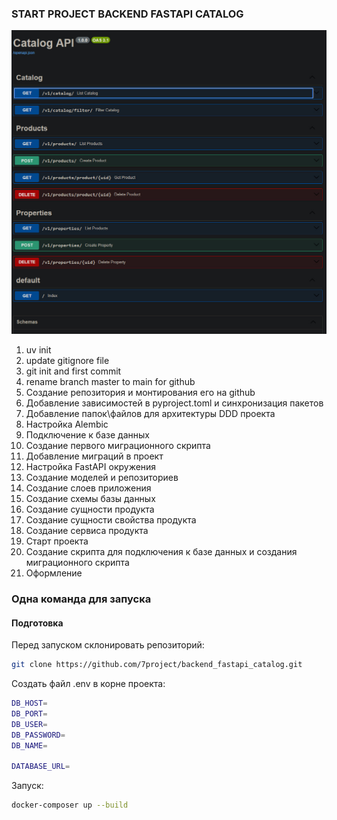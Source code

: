 

### START PROJECT BACKEND FASTAPI CATALOG  

![alt text](Catalog_FastAPI.jpg) 

1. uv init
2. update gitignore file
3. git init and first commit
4. rename branch master to main for github
5. Создание репозитория и монтирования его на github
6. Добавление зависимостей в pyproject.toml и синхронизация пакетов
7. Добавление папок\файлов для архитектуры DDD проекта
8. Настройка Alembic
9. Подключение к базе данных
10. Создание первого миграционного скрипта
11. Добавление миграций в проект
12. Настройка FastAPI окружения
13. Создание моделей и репозиториев
14. Создание слоев приложения
15. Создание схемы базы данных
16. Создание сущности продукта
17. Создание сущности свойства продукта
18. Создание сервиса продукта
19. Старт проекта
20. Создание скрипта для подключения к базе данных и создания миграционного скрипта
21. Оформление

### Одна команда для запуска
#### Подготовка

Перед запуском склонировать репозиторий:

```bash
git clone https://github.com/7project/backend_fastapi_catalog.git
```

Создать файл .env в корне проекта:

```bash
DB_HOST=
DB_PORT=
DB_USER=
DB_PASSWORD=
DB_NAME=

DATABASE_URL=
```

Запуск:

```bash
docker-composer up --build
```
